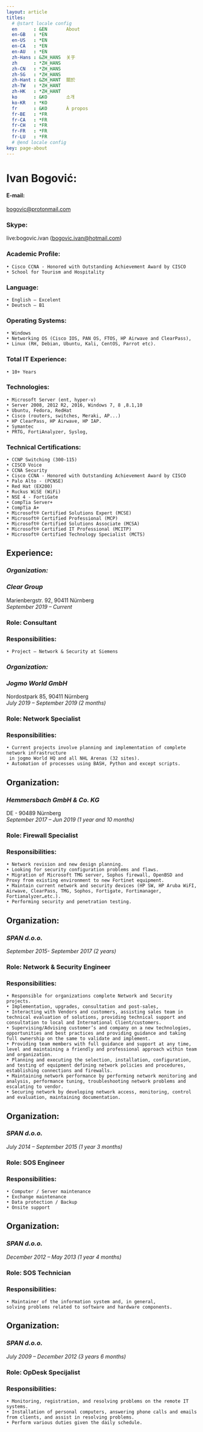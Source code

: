 ```yaml
---
layout: article
titles:
  # @start locale config
  en      : &EN       About
  en-GB   : *EN
  en-US   : *EN
  en-CA   : *EN
  en-AU   : *EN
  zh-Hans : &ZH_HANS  关于
  zh      : *ZH_HANS
  zh-CN   : *ZH_HANS
  zh-SG   : *ZH_HANS
  zh-Hant : &ZH_HANT  關於
  zh-TW   : *ZH_HANT
  zh-HK   : *ZH_HANT
  ko      : &KO       소개
  ko-KR   : *KO
  fr      : &KO       À propos
  fr-BE   : *FR
  fr-CA   : *FR
  fr-CH   : *FR
  fr-FR   : *FR
  fr-LU   : *FR
  # @end locale config
key: page-about
---  
```


# Ivan Bogović:  

#### E-mail:  
bogovic@protonmail.com

### Skype:  
live:bogovic.ivan (bogovic.ivan@hotmail.com)
  
### Academic Profile:  
    • Cisco CCNA - Honored with Outstanding Achievement Award by CISCO 
    • School for Tourism and Hospitality  
  
### Language:  
    • English – Excelent
    • Deutsch – B1  
  
### Operating Systems:  
    • Windows
    • Networking OS (Cisco IOS, PAN OS, FTOS, HP Airwave and ClearPass), 
    • Linux (RH, Debian, Ubuntu, Kali, CentOS, Parrot etc).  
  
### Total IT Experience:  
    • 10+ Years  
  
### Technologies:  
    • Microsoft Server (ent, hyper-v)
    • Server 2008, 2012 R2, 2016, Windows 7, 8 ,8.1,10
    • Ubuntu, Fedora, RedHat
    • Cisco (routers, switches, Meraki, AP...)
    • HP ClearPass, HP Airwave, HP IAP.
    • Symantec
    • PRTG, FortiAnalyzer, Syslog,  
  
### Technical Certifications:  
    • CCNP Switching (300-115)
    • CISCO Voice
    • CCNA Security
    • Cisco CCNA - Honored with Outstanding Achievement Award by CISCO
    • Palo Alto - (PCNSE)
    • Red Hat (EX200)
    • Ruckus WiSE (WiFi)
    • NSE 4 - FortiGate
    • CompTia Server+
    • CompTia A+
    • Microsoft® Certified Solutions Expert (MCSE)
    • Microsoft® Certified Professional (MCP)
    • Microsoft® Certified Solutions Associate (MCSA)
    • Microsoft® Certified IT Professional (MCITP)
    • Microsoft® Certified Technology Specialist (MCTS)  
  
## Experience:  
  
### ***Organization:***  
  
### ***Clear Group***  
Marienbergstr. 92, 90411 Nürnberg  
*September 2019 – Current*  
### **Role:** Consultant  
  
### **Responsibilities:**  
    • Project – Network & Security at Siemens
  
### ***Organization:***  
### ***Jogmo World GmbH***  
Nordostpark 85, 90411 Nürnberg  
*July 2019 – September 2019 (2 months)*
  
### **Role:** Network Specialist  
  
### **Responsibilities:**  
    • Current projects involve planning and implementation of complete network infrastructure  
     in jogmo World HQ and all NHL Arenas (32 sites).
    • Automation of processes using BASH, Python and except scripts.
  
## Organization:  
### ***Hemmersbach GmbH & Co. KG***  
DE - 90489 Nürnberg  
*September 2017 – Jun 2019 (1 year and 10 months)*
  
### **Role:** Firewall Specialist  
  
### **Responsibilities:**  
    • Network revision and new design planning.
    • Looking for security configuration problems and flaws.
    • Migration of Microsoft TMG server, Sophos firewall, OpenBSD and Proxy from existing environment to new Fortinet equipment.
    • Maintain current network and security devices (HP SW, HP Aruba WiFI, Airwave, ClearPass, TMG, Sophos, Fortigate, Fortimanager, Fortianalyzer…etc.).
    • Performing security and penetration testing.
  
## Organization:  
### ***SPAN d.o.o.***  
*September 2015- September 2017 (2 years)*
  
### **Role:** Network & Security Engineer  
  
### **Responsibilities:**  
    • Responsible for organizations complete Network and Security projects.
    • Implementation, upgrades, consultation and post-sales, 
    • Interacting with Vendors and customers, assisting sales team in technical evaluation of solutions, providing technical support and consultation to local and International Client/customers. 
    • Supervising/Advising customer’s and company on a new technologies, opportunities and best practices and providing guidance and taking full ownership on the same to validate and implement.
    • Providing team members with full guidance and support at any time, level and maintaining a friendly and professional approach within team and organization.
    • Planning and executing the selection, installation, configuration, and testing of equipment defining network policies and procedures, establishing connections and firewalls.
    • Maintaining network performance by performing network monitoring and analysis, performance tuning, troubleshooting network problems and escalating to vendor.
    • Securing network by developing network access, monitoring, control and evaluation, maintaining documentation.
  
## Organization:  
### ***SPAN d.o.o.***  
*July 2014 – September 2015 (1 year 3 months)*
  
### **Role:** SOS Engineer  
  
### **Responsibilities:**  
    • Computer / Server maintenance
    • Exchange maintenance
    • Data protection / Backup
    • Onsite support
  
## Organization:  
### ***SPAN d.o.o.***  
*December 2012 – May 2013 (1 year 4 months)*
  
### **Role:** SOS Technician  
  
### **Responsibilities:**  
    • Maintainer of the information system and, in general,  
    solving problems related to software and hardware components.
  
## Organization:  
### ***SPAN d.o.o.***  
*July 2009 – December 2012  (3 years 6 months)*
  
### **Role:** OpDesk Specijalist  
  
### **Responsibilities:**  
    • Monitoring, registration, and resolving problems on the remote IT systems.  
    • Installation of personal computers, answering phone calls and emails from clients, and assist in resolving problems.
    • Perform various duties given the daily schedule.